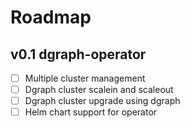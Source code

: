 # Roadmap

## v0.1 dgraph-operator

- [ ] Multiple cluster management
- [ ] Dgraph cluster scalein and scaleout
- [ ] Dgraph cluster upgrade using dgraph
- [ ] Helm chart support for operator
